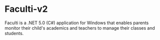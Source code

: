 # Faculti-v2
Faculti is a .NET 5.0 (C#) application for Windows that enables parents monitor their child's academics and teachers to manage their classes and students.
